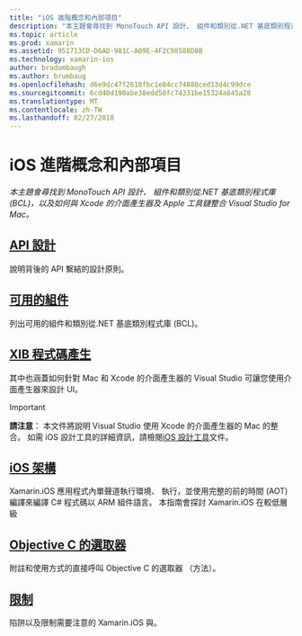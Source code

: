 ```yaml
---
title: "iOS 進階概念和內部項目"
description: "本主題會尋找到 MonoTouch API 設計、 組件和類別從.NET 基底類別程式庫 (BCL)，以及如何與 Xcode 的介面產生器及 Apple 工具鏈整合 Visual Studio for Mac。"
ms.topic: article
ms.prod: xamarin
ms.assetid: 951713CD-D6AD-981C-A09E-4F2C98588D8B
ms.technology: xamarin-ios
author: bradumbaugh
ms.author: brumbaug
ms.openlocfilehash: d6e9dc47f2610fbc1e84cc74880ced13d4c99dce
ms.sourcegitcommit: 6cd40d190abe38edd50fc74331be15324a845a28
ms.translationtype: MT
ms.contentlocale: zh-TW
ms.lasthandoff: 02/27/2018
---
```

# <a name="ios-advanced-concepts-and-internals"></a>iOS 進階概念和內部項目

_本主題會尋找到 MonoTouch API 設計、 組件和類別從.NET 基底類別程式庫 (BCL)，以及如何與 Xcode 的介面產生器及 Apple 工具鏈整合 Visual Studio for Mac。_




##  <a name="api-designiosinternalsapi-designindexmd"></a>[API 設計](~/ios/internals/api-design/index.md)

說明背後的 API 繫結的設計原則。




##  <a name="available-assembliescross-platforminternalsavailable-assembliesmd"></a>[可用的組件](~/cross-platform/internals/available-assemblies.md)

列出可用的組件和類別從.NET 基底類別程式庫 (BCL)。




##  <a name="xib-code-generationiosinternalsxib-code-generationmd"></a>[XIB 程式碼產生](~/ios/internals/xib-code-generation.md)

其中也涵蓋如何針對 Mac 和 Xcode 的介面產生器的 Visual Studio 可讓您使用介面產生器來設計 UI。

> [!IMPORTANT]
> **請注意**： 本文件將說明 Visual Studio 使用 Xcode 的介面產生器的 Mac 的整合。 如需 iOS 設計工具的詳細資訊，請檢閱[iOS 設計工具](~/ios/user-interface/designer/index.md)文件。



##  <a name="ios-architectureiosinternalsarchitecturemd"></a>[iOS 架構](~/ios/internals/architecture.md)

Xamarin.iOS 應用程式內單聲道執行環境、 執行，並使用完整的前的時間 (AOT) 編譯來編譯 C# 程式碼以 ARM 組件語言。 本指南會探討 Xamarin.iOS 在較低層級

##  <a name="objective-c-selectorsiosinternalsobjective-c-selectorsmd"></a>[Objective C 的選取器](~/ios/internals/objective-c-selectors.md)

附註和使用方式的直接呼叫 Objective C 的選取器 （方法）。


##  <a name="limitationslimitationsmd"></a>[限制](limitations.md)

陷阱以及限制需要注意的 Xamarin.iOS 與。